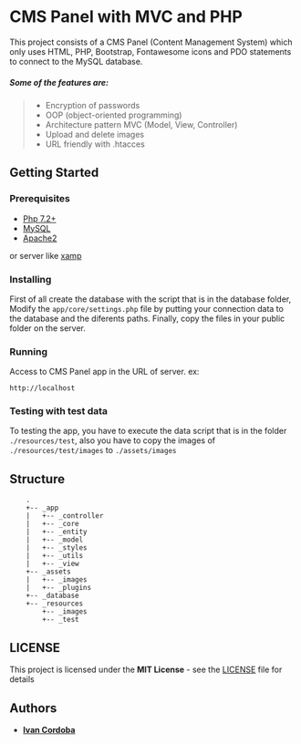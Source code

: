 # CMS Panel with MVC and PHP

This project consists of a CMS Panel (Content Management System) which only uses HTML, PHP, Bootstrap, Fontawesome icons and PDO statements to connect to the MySQL database. 

##### Some of the features are: 
> - Encryption of passwords 
> - OOP (object-oriented programming)
> - Architecture pattern MVC (Model, View, Controller)
> - Upload and delete images
> - URL friendly with .htacces

## Getting Started

### Prerequisites

* [Php 7.2+](http://php.net/downloads.php)
* [MySQL](https://www.mysql.com/downloads/)
* [Apache2](https://httpd.apache.org/download.cgi)

or server like [xamp](https://www.apachefriends.org/es/index.html)

### Installing

First of all create the database with the script that is in the database folder, 
Modify the `app/core/settings.php` file by putting your connection data to the database and the diferents paths. 
Finally, copy the files in your public folder on the server.

### Running

Access to CMS Panel app in the URL of server. ex:

```
http://localhost
```

### Testing with test data

To testing the app, you have to execute the data script that is in the folder `./resources/test`, also you have to copy the images of `./resources/test/images` to `./assets/images`

## Structure

```
    .
    +-- _app
    |   +-- _controller
    |   +-- _core
    |   +-- _entity
    |   +-- _model
    |   +-- _styles
    |   +-- _utils
    |   +-- _view
    +-- _assets
    |   +-- _images
    |   +-- _plugins
    +-- _database
    +-- _resources
        +-- _images
        +-- _test
```

## LICENSE

This project is licensed under the **MIT License** - see the [LICENSE](LICENSE) file for details

## Authors

* **[Ivan Cordoba](https://github.com/nabby27)**
